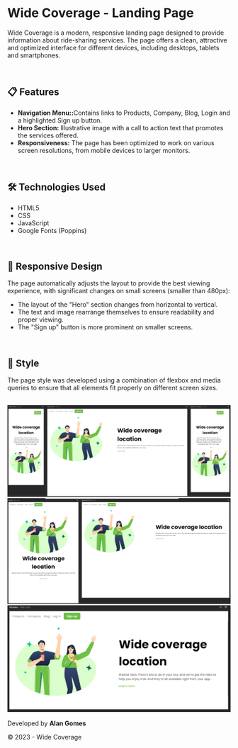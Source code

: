 <h1>Wide Coverage - Landing Page</h1>
    <p>Wide Coverage is a modern, responsive landing page designed to provide information about ride-sharing services. The page offers a clean, attractive and optimized interface for different devices, including desktops, tablets and smartphones.</p>
<br>
<h2>📋 Features</h2>
<ul>
    <li><strong>Navigation Menu::</strong>Contains links to Products, Company, Blog, Login and a highlighted Sign up button.</li>
    <li><strong>Hero Section: </strong> Illustrative image with a call to action text that promotes the services offered.</li>
    <li><strong>Responsiveness:</strong> The page has been optimized to work on various screen resolutions, from mobile devices to larger monitors.</li>    
</ul>
<br>
<h2>🛠️ Technologies Used</h2>
<ul>
    <li>HTML5</li>
    <li>CSS</li>
    <li>JavaScript</li>
    <li>Google Fonts (Poppins)</li>    
</ul>
<br>
<h2>📱 Responsive Design</h2>
<p>The page automatically adjusts the layout to provide the best viewing experience, with significant changes on small screens (smaller than 480px):</p>
<ul>
    <li>The layout of the "Hero" section changes from horizontal to vertical.</li>
    <li>The text and image rearrange themselves to ensure readability and proper viewing.</li>
    <li>The "Sign up" button is more prominent on smaller screens.</li>        
</ul>
<br>
<h2>🎨 Style</h2>
<p>The page style was developed using a combination of flexbox and media queries to ensure that all elements fit properly on different screen sizes.</p>
<br>
<img src="https://raw.githubusercontent.com/AlanGomes-Dev/Wide-Covarege/8a05a7522eb5a1bbc0625aa20ac5bb4670ed71b9/image%20Responsivo.png">
<img src="https://raw.githubusercontent.com/AlanGomes-Dev/Wide-Covarege/8a05a7522eb5a1bbc0625aa20ac5bb4670ed71b9/image%20Responsivo%202.png">
<img src="https://raw.githubusercontent.com/AlanGomes-Dev/Wide-Covarege/8a05a7522eb5a1bbc0625aa20ac5bb4670ed71b9/image%20Responsivo%203.png">
<br>
<footer>
    <p>Developed by <strong>Alan Gomes</strong></p>
    <p>&copy; 2023 - Wide Coverage</p>
</footer>
